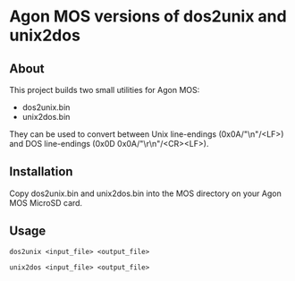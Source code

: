 # Agon MOS versions of dos2unix and unix2dos

## About

This project builds two small utilities for Agon MOS:
- dos2unix.bin
- unix2dos.bin

They can be used to convert between Unix line-endings (0x0A/"\\n"/\<LF\>) and
DOS line-endings (0x0D 0x0A/"\\r\\n"/\<CR\>\<LF\>).

## Installation

Copy dos2unix.bin and unix2dos.bin into the MOS directory on your Agon MOS
MicroSD card.

## Usage

    dos2unix <input_file> <output_file>

    unix2dos <input_file> <output_file>



